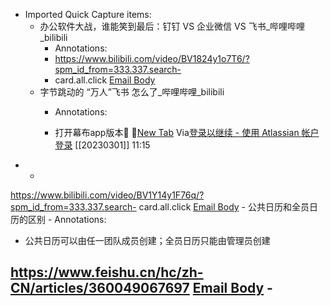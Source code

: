 - Imported Quick Capture items:
    - 办公软件大战，谁能笑到最后：钉钉 VS 企业微信 VS 飞书_哔哩哔哩_bilibili
        - Annotations:
        - https://www.bilibili.com/video/BV1824y1o7T6/?spm_id_from=333.337.search-
        - card.all.click [Email Body](https://files.todoist.com/26lzjh-4qGTwuF52NuTHzKgDsymfzdJJ7on49EahgeM-eTFfBhRypWhW6bDKBWoc/by/21878347/as/file.html)
    - 字节跳动的 “万人”飞书 怎么了_哔哩哔哩_bilibili
        - Annotations:

        - 打开幕布app版本🌱 🦩[New Tab](chrome://newtab/) Via[登录以继续 - 使用 Atlassian 帐户登录](https://id.atlassian.com/login?application=trello&continue=https%3A%2F%2Ftrello.com%2Fauth%2Fatlassian%2Fcallback%3FreturnUrl%3D%252Fb%252FmkDhVlAC%252F%2525E5%2525B7%2525A5%2525E4%2525BD%25259C%2525E8%2525AE%2525B0%2525E5%2525BD%252595%26display%3DeyJ2ZXJpZmljYXRpb25TdHJhdGVneSI6InNvZnQifQ%253D%253D%26aaOnboarding%3D%26updateEmail%3D%26traceId%3D63fec34f13f5ca39eea6ee46c6d51a2d%26ssoVerified%3D&display=eyJ2ZXJpZmljYXRpb25TdHJhdGVneSI6InNvZnQifQ%3D%3D&email=wxhdp%40163.com&errorCode&login_hint=wxhdp%40163.com&restrict=true) [[20230301]] 11:15
*   * 


https://www.bilibili.com/video/BV1Y14y1F76q/?spm_id_from=333.337.search-
card.all.click [Email Body](https://files.todoist.com/rHCAPDMDs4ouzdOl9IHWao0RWkoq6mQTU2RTO9_nkrKJPMQKHYkJeJumnYYaqgQG/by/21878347/as/file.html)
    - 公共日历和全员日历的区别
        - Annotations:

* 公共日历可以由任一团队成员创建；全员日历只能由管理员创建

https://www.feishu.cn/hc/zh-CN/articles/360049067697 [Email Body](https://files.todoist.com/KDM-vRw--j0niBUDoF8A-FYDCaExsiRP0mH6zca7UN2UJZAHbt3eE0znBE0OJIop/by/21878347/as/file.html)
        - 
- 

